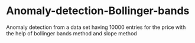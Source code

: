 # Anomaly-detection-Bollinger-bands
Anomaly detection from a data set having 10000 entries for the price with the help of 
bollinger bands method and slope method
